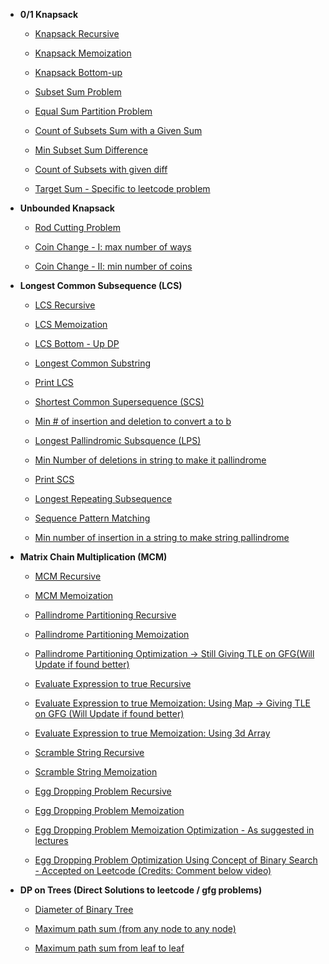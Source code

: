 - **0/1 Knapsack**
  - [Knapsack Recursive](1.knapsack_recursive.cpp)
    
  - [Knapsack Memoization](2.knapsack_memoization.cpp)
    
  - [Knapsack Bottom-up](3.knapsack_top_down_dp.cpp)
    
  - [Subset Sum Problem](4.subset_sum_problem_dp.cpp)
    
  - [Equal Sum Partition Problem](5.equal_sum_partition_problem.cpp)
    
  - [Count of Subsets Sum with a Given Sum](6.count_of_subsets_with_given_sum.cpp)
    
  - [Min Subset Sum Difference](7.min_subset_sum_diff.cpp)

  - [Count of Subsets with given diff](8.count_of_subset_with_given_diff.cpp)
   
  - [Target Sum - Specific to leetcode problem](9.target_sum.cpp)
    
- **Unbounded Knapsack**
  - [Rod Cutting Problem](11.rod_cutting_problem.cpp)
    
  - [Coin Change - I: max number of ways](13.coin_change_max_ways.cpp)
    
  - [Coin Change - II: min number of coins](12.coin_change_min_coins.cpp)
    
- **Longest Common Subsequence (LCS)**
  - [LCS Recursive](14.LCS_recursive.cpp)
    
  - [LCS Memoization](15.LCS_memoization.cpp)
    
  - [LCS Bottom - Up DP](16.LCS_bottom_up_dp.cpp)
    
  - [Longest Common Substring](17.LCSubstring.cpp)
    
  - [Print LCS](18.print_LCS.cpp)
    
  - [Shortest Common Supersequence (SCS)](19.SCS.cpp)
    
  - [Min # of insertion and deletion to convert a to b](20.min_insertion_del__to_convert_a_to_b.cpp)
   
  - [Longest Pallindromic Subsquence (LPS)](21.longest_pallin_subseq.cpp)
    
  - [Min Number of deletions in string to make it pallindrome](22.min_del_to_make_pallindrome.cpp)
    
  - [Print SCS](23.print_SCS.cpp)
    
  - [Longest Repeating Subsequence](24.longest_repeating_subseq.cpp)
    
  - [Sequence Pattern Matching](25.sequence_patttern_matching.cpp)
    
  - [Min number of insertion in a string to make string pallindrome](26.min_insertion_to_make_string_pallindrome.cpp)
    
- **Matrix Chain Multiplication (MCM)**
  - [MCM Recursive](27.MCM_recursive.cpp)
    
  - [MCM Memoization](28.MCM_memoization.cpp)
    
  - [Pallindrome Partitioning Recursive](29.pallindrome_partitioning_recursive.cpp)
    
  - [Pallindrome Partitioning Memoization](30.pallindrome_partitioning_memoization.cpp)
    
  - [Pallindrome Partitioning Optimization -> Still Giving TLE on GFG(Will Update if found better)](31.pallindrome_partitioning_memoized_optimization.cpp)
    
  - [Evaluate Expression to true Recursive](32.evaluate_expression_to_true.cpp)
    
  - [Evaluate Expression to true Memoization: Using Map -> Giving TLE on GFG (Will Update if found better)](33.evaluate_expression_to_true_memoization_using_map.cpp)
    
  - [Evaluate Expression to true Memoization: Using 3d Array](34.evaluate_expression_to_true_memoization_using_3d_array.cpp)
    
  - [Scramble String Recursive](36.scramble_strings.cpp)
    
  - [Scramble String Memoization](37.scramble_strings_memoization.cpp)
    
  - [Egg Dropping Problem Recursive](38.egg_dropping_problem_recursive.cpp)
    
  - [Egg Dropping Problem Memoization](39.egg_dropping_problem_memoization.cpp)
    
  - [Egg Dropping Problem Memoization Optimization - As suggested in lectures](40.egg_dropping_problem_memoized_optimization.cpp)
    
  - [Egg Dropping Problem Optimization Using Concept of Binary Search - Accepted on Leetcode (Credits: Comment below video)](41.egg_dropping_problem_optimized_for_leetcode.cpp)


- **DP on Trees (Direct Solutions to leetcode / gfg problems)**
  - [Diameter of Binary Tree](42.diameter_of_binary_tree.cpp)
    
  - [Maximum path sum (from any node to any node)](43.max_path_sum_from_any_node_to_any.cpp)
    
  - [Maximum path sum from leaf to leaf](44.max_path_sum_from_leaf_to_leaf.cpp)
    
